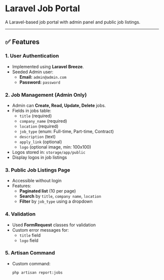 
# Laravel Job Portal

A Laravel-based job portal with admin panel and public job listings.

---

## ✅ Features

### 1. User Authentication

- Implemented using **Laravel Breeze**.
- Seeded Admin user:
  - **Email:** `admin@admin.com`
  - **Password:** `password`

### 2. Job Management (Admin Only)

- Admin can **Create, Read, Update, Delete** jobs.
- Fields in jobs table:
  - `title` (required)
  - `company_name` (required)
  - `location` (required)
  - `job_type` (enum: Full-time, Part-time, Contract)
  - `description` (text)
  - `apply_link` (optional)
  - `logo` (optional image, min: 100x100)
- Logos stored in: `storage/app/public`
- Display logos in job listings

### 3. Public Job Listings Page

- Accessible without login
- Features:
  - **Paginated list** (10 per page)
  - **Search** by `title`, `company name`, `location`
  - **Filter** by `job_type` using a dropdown

### 4. Validation

- Used **FormRequest** classes for validation
- Custom error messages for:
  - `title` field
  - `logo` field

### 5. Artisan Command

- Custom command:
  ```bash
  php artisan report:jobs
